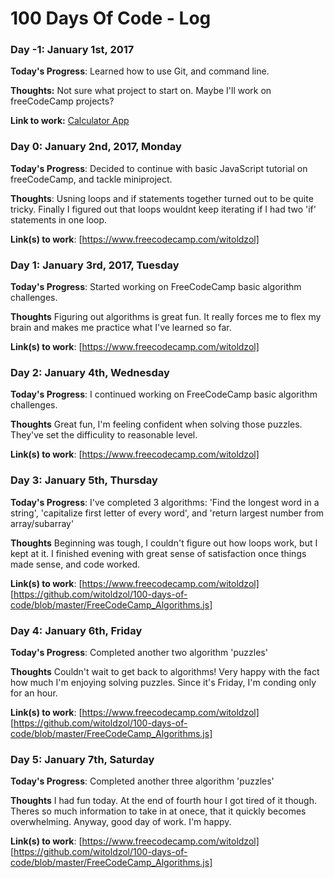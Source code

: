 # 100 Days Of Code - Log

### Day -1: January 1st, 2017 

**Today's Progress**: Learned how to use Git, and command line. 

**Thoughts:** Not sure what project to start on. Maybe I'll work on freeCodeCamp projects? 

**Link to work:** [Calculator App](http://www.example.com)

### Day 0: January 2nd, 2017, Monday


**Today's Progress**: Decided to continue with basic JavaScript tutorial on freeCodeCamp, and tackle miniproject.

**Thoughts**: Usning loops and if statements together turned out to be quite tricky. Finally I figured out that loops wouldnt keep iterating  if I had two 'if' statements in one loop. 

**Link(s) to work**: [https://www.freecodecamp.com/witoldzol]


### Day 1: January 3rd, 2017, Tuesday

**Today's Progress**: Started working on FreeCodeCamp basic algorithm challenges.

**Thoughts** Figuring out algorithms is great fun. It really forces me to flex my brain and makes me practice what I've learned so far.


**Link(s) to work**: [https://www.freecodecamp.com/witoldzol]

### Day 2: January 4th, Wednesday

**Today's Progress**: I continued working on FreeCodeCamp basic algorithm challenges.

**Thoughts** Great fun, I'm feeling confident when solving those puzzles. They've set the difficulity to reasonable level. 

**Link(s) to work**: [https://www.freecodecamp.com/witoldzol]


### Day 3: January 5th, Thursday

**Today's Progress**: I've completed 3 algorithms: 'Find the longest word in a string', 'capitalize first letter of every word', and 'return largest number from array/subarray'

**Thoughts** Beginning was tough, I couldn't figure out how loops work, but I kept at it. I finished evening with great sense of satisfaction once things made sense, and code worked. 

**Link(s) to work**: [https://www.freecodecamp.com/witoldzol] [https://github.com/witoldzol/100-days-of-code/blob/master/FreeCodeCamp_Algorithms.js]


### Day 4: January 6th, Friday

**Today's Progress**: Completed another two algorithm 'puzzles'

**Thoughts** Couldn't wait to get back to algorithms! Very happy with the fact how much I'm enjoying solving puzzles. Since it's Friday, I'm conding only for an hour.

**Link(s) to work**: [https://www.freecodecamp.com/witoldzol] [https://github.com/witoldzol/100-days-of-code/blob/master/FreeCodeCamp_Algorithms.js]


### Day 5: January 7th, Saturday

**Today's Progress**: Completed another three algorithm 'puzzles'

**Thoughts** I had fun today. At the end of fourth hour I got tired of it though. Theres so much information to take in at onece, that it quickly becomes overwhelming. Anyway, good day of work. I'm happy.

**Link(s) to work**: [https://www.freecodecamp.com/witoldzol] [https://github.com/witoldzol/100-days-of-code/blob/master/FreeCodeCamp_Algorithms.js]










